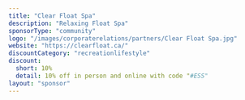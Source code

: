 ```yaml
---
title: "Clear Float Spa"
description: "Relaxing Float Spa"
sponsorType: "community"
logo: "/images/corporaterelations/partners/Clear Float Spa.jpg"
website: "https://clearfloat.ca/"
discountCategory: "recreationlifestyle"
discount:
  short: 10%
  detail: 10% off in person and online with code "#ESS"
layout: "sponsor"
---
```



